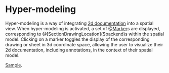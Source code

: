 # Hyper-modeling

Hyper-modeling is a way of integrating [2d documentation](./DrawingsAndSheets.md) into a spatial view. When hyper-modeling is activated, a set of @[Marker]($frontend)s are displayed, corresponding to @[SectionDrawingLocation]($backend)s within the spatial model. Clicking on a marker toggles the display of the corresponding drawing or sheet in 3d coordinate space, allowing the user to visualize their 2d documentation, including annotations, in the context of their spatial model.

[Sample](https://www.itwinjs.org/sample-showcase/?group=Viewer+Features&sample=hypermodeling-sample&imodel=House+Sample).
